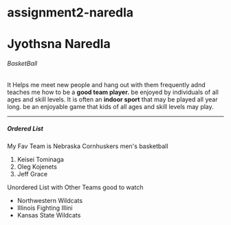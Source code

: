 # assignment2-naredla

# Jyothsna Naredla

###### BasketBall

It Helps me meet new people and hang out with them frequently adnd teaches me how to be a **good team player.** be enjoyed by individuals of all ages and skill levels. It is often an **indoor sport** that may be played all year long. be an enjoyable game that kids of all ages and skill levels may play.

***

##### Ordered List
My Fav Team is Nebraska Cornhuskers men's basketball
1. Keisei Tominaga
2. Oleg Kojenets
3. Jeff Grace

Unordered List with Other Teams good to watch

- Northwestern Wildcats
- Illinois Fighting Illini
- Kansas State Wildcats
